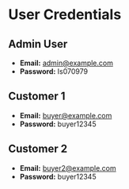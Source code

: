   # User Credentials

## Admin User
- **Email:** admin@example.com
- **Password:** Is070979

## Customer 1
- **Email:** buyer@example.com
- **Password:** buyer12345

## Customer 2
- **Email:** buyer2@example.com
- **Password:** buyer12345

